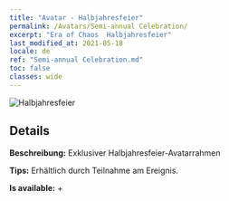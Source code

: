 ```yaml
---
title: "Avatar - Halbjahresfeier"
permalink: /Avatars/Semi-annual Celebration/
excerpt: "Era of Chaos  Halbjahresfeier"
last_modified_at: 2021-05-18
locale: de
ref: "Semi-annual Celebration.md"
toc: false
classes: wide
---
```

 ![Halbjahresfeier](/images/a/avatarFrame_50.png)

## Details

 **Beschreibung:** Exklusiver Halbjahresfeier-Avatarrahmen 

 **Tips:** Erhältlich durch Teilnahme am Ereignis. 

 **Is available:**  + 

